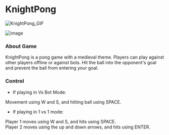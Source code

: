 # KnightPong

![KnightPong_GIF](https://github.com/JeroekPanggang/KnightPong/assets/158981726/1dcfe4f9-fedf-4e1f-b1b2-9efe6aca7395)

![image](https://github.com/JeroekPanggang/KnightPong/assets/158981726/512dd1a6-da89-4fb2-baf1-b829cc7f9b3d)


### About Game
KnightPong is a pong game with a medieval theme. Players can play against other players offline or against bots. Hit the ball into the opponent's goal and prevent the ball from entering your goal.

### Control
- If playing in Vs Bot Mode:

 Movement using W and S, and hitting ball using SPACE.

- If playing in 1 vs 1 mode:

 Player 1 moves using W and S, and hits using SPACE.                                                             
 Player 2 moves using the up and down arrows, and hits using ENTER.
